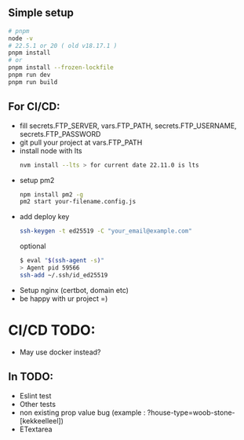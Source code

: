 ## Simple setup 

```bash  
# pnpm
node -v 
# 22.5.1 or 20 ( old v18.17.1 )
pnpm install 
# or 
pnpm install --frozen-lockfile
pnpm run dev
pnpm run build
```

## For CI/CD:

- fill secrets.FTP_SERVER, vars.FTP_PATH, secrets.FTP_USERNAME, secrets.FTP_PASSWORD
- git pull your project at vars.FTP_PATH
- install node with lts
  ```bash 
  nvm install --lts > for current date 22.11.0 is lts
  ```
- setup pm2
  ```bash
  npm install pm2 -g
  pm2 start your-filename.config.js
  ```
- add deploy key
  ```bash
  ssh-keygen -t ed25519 -C "your_email@example.com"
  ```
  optional
  ```bash 
  $ eval "$(ssh-agent -s)"
  > Agent pid 59566
  ssh-add ~/.ssh/id_ed25519
  ```
- Setup nginx (certbot, domain etc)
- be happy with ur project =)

# CI/CD TODO:

- May use docker instead?

## In TODO:

- Eslint test
- Other tests
- non existing prop value bug (example : ?house-type=woob-stone-[kekkeelleel])  
- ETextarea
 
